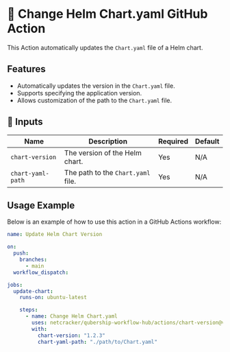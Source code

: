 # 🚀 Change Helm Chart.yaml GitHub Action

This Action automatically updates the `Chart.yaml` file of a Helm chart.

## Features

- Automatically updates the version in the `Chart.yaml` file.
- Supports specifying the application version.
- Allows customization of the path to the `Chart.yaml` file.

## 📌 Inputs

| Name              | Description                            | Required | Default |
| ----------------- | -------------------------------------- | -------- | ------- |
| `chart-version`   | The version of the Helm chart.         | Yes      | N/A     |
| `chart-yaml-path` | The path to the `Chart.yaml` file.     | Yes      | N/A     |

## Usage Example

Below is an example of how to use this action in a GitHub Actions workflow:

```yaml
name: Update Helm Chart Version

on:
  push:
    branches:
      - main
  workflow_dispatch:

jobs:
  update-chart:
    runs-on: ubuntu-latest

    steps:
      - name: Change Helm Chart.yaml
        uses: netcracker/qubership-workflow-hub/actions/chart-version@v1.0.7
        with:
          chart-version: "1.2.3"
          chart-yaml-path: "./path/to/Chart.yaml"
